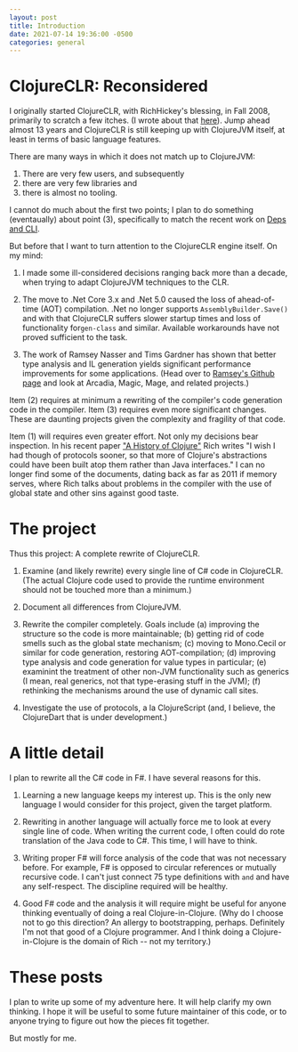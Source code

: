 ```yaml
---
layout: post
title: Introduction
date: 2021-07-14 19:36:00 -0500
categories: general
---
```


# ClojureCLR: Reconsidered

I originally started ClojureCLR, with RichHickey's blessing, in Fall 2008, primarily to scratch a few itches.  (I wrote about that [here](https://rationalx.blogspot.com/2011/11/clojureclr-genesis.html)).  Jump ahead almost 13 years and ClojureCLR is still keeping up with ClojureJVM itself, at least in terms of basic language features.

There are many ways in which it does not match up to ClojureJVM:

1. There are very few users, and subsequently
2. there are very few libraries and
3. there is almost no tooling.

I cannot do much about the first two points; I plan to do something (eventaually) about point (3), specifically to match the recent work on [Deps and CLI](https://clojure.org/reference/deps_and_cli).

But before that I want to turn attention to the ClojureCLR engine itself.  On my mind:

1. I made some ill-considered decisions ranging back more than a decade, when trying to adapt ClojureJVM techniques to the CLR. 

2.  The move to .Net Core 3.x and .Net 5.0 caused the loss of ahead-of-time (AOT) compilation. .Net no longer supports `AssemblyBuilder.Save()` and with that ClojureCLR suffers slower startup times and loss of functionality for`gen-class` and similar. Available workarounds have not proved sufficient to the task.

3. The work of Ramsey Nasser and Tims Gardner has shown that better type analysis and IL generation yields significant performance improvements for some applications.  (Head over to [Ramsey's Github page](https://github.com/nasser) and look at Arcadia, Magic, Mage, and related projects.)

Item (2) requires at minimum a rewriting of the compiler's code generation code in the compiler. Item (3) requires even more significant changes.  These are daunting projects given the complexity and fragility of that code.

Item (1) will requires even greater effort.  Not only my decisions bear inspection. In his recent paper ["A History of Clojure"](https://download.clojure.org/papers/clojure-hopl-iv-final.pdf) Rich writes "I wish I had though of protocols sooner, so that more of Clojure's abstractions could have been built atop them rather than Java interfaces."  I can no longer find some of the documents, dating back as far as 2011 if memory serves, where Rich talks about problems in the compiler with the use of global state and other sins against good taste.

# The project

Thus this project: A complete rewrite of ClojureCLR.

1.  Examine (and likely rewrite) every single line of C# code in ClojureCLR.  (The actual Clojure code used to provide the runtime environment should not be touched more than a minimum.)

2. Document all differences from ClojureJVM.

3. Rewrite the compiler completely.  Goals include (a) improving the structure so the code is more maintainable; (b) getting rid of code smells such as the global state mechanism; (c) moving to Mono.Cecil or similar for code generation, restoring AOT-compilation; (d) improving type analysis and code generation for value types in particular; (e) examinint the treatment of other non-JVM functionality such as generics (I mean, real generics, not that type-erasing stuff in the JVM); (f) rethinking the mechanisms around the use of dynamic call sites.

4.  Investigate the use of protocols, a la ClojureScript (and, I believe, the ClojureDart that is under development.)



# A little detail

I plan to rewrite all the C# code in F#.  I have several reasons for this.

1. Learning a new language keeps my interest up.  This is the only new language I would consider for this project, given the target platform.

2. Rewriting in another language will actually force me to look at every single line of code.  When writing the current code, I often could do rote translation of the Java code to C#. This time, I will have to think.

3. Writing proper F# will force analysis of the code that was not necessary before.  For example, F# is opposed to circular references or mutually recursive code.  I can't just connect 75 type definitions with `and` and have any self-respect.   The discipline required will be healthy.

4. Good F# code and the analysis it will require might be useful for anyone thinking eventually of doing a real Clojure-in-Clojure.  (Why do I choose not to go this direction?  An allergy to bootstrapping, perhaps.  Definitely I'm not that good of a Clojure programmer.  And I think doing a Clojure-in-Clojure is the domain of Rich -- not my territory.)

# These posts

I plan to write up some of my adventure here.  It will help clarify my own thinking.  I hope it will be useful to some future maintainer of this code, or to anyone trying to figure out how the pieces fit together.

But mostly for me.




